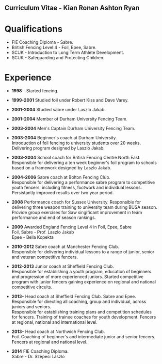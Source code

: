 Curriculum Vitae - Kian Ronan Ashton Ryan
-----------------------------------------

Qualifications
==============

* FIE Coaching Diploma - Sabre.
* British Fencing Level 4 - Foil, Epee, Sabre.  
* SCUK - Introduction to Long Term Athlete Development.  
* SCUK - Safeguarding and Protecting Children.

Experience
==========

* __1998__ - Started fencing.
* __1999-2001__ Studied foil under Robert Kiss and Dave Varey.
* __2001-2004__ Studied sabre under Laszlo Jakab.
* __2001-2004__ Member of Durham University Fencing Team.
* __2003-2004__ Men's Captain Durham University Fencing Team.

* __2003-2004__ Beginner's coach at Durham University.  
    Introduction of foil fencing to university students over 20 weeks.  
    Delivering program designed by Laszlo Jakab.

* __2003-2004__ School coach for British Fencing Centre North East.  
    Responsible for delivering a ten week beginner's foil program to schools 
    based on a framework designed by Laszlo Jakab.  

* __2004-2006__ Sabre coach at Bolton Fencing Club.  
    Responsible for delivering a performance sabre program to competitive youth 
    fencers, including fitness, footwork and individual lessons.  Persistantly 
    improved results over two year period.

* __2008__ Performance coach for Sussex University.
    Responsible for delivering three weapon training to university team during 
    BUSA season.  Provide group exercises for 
    Saw singificant improvement in team performance and end of season rankings.

* __2009__ Awarded England Fencing Level 4 in Foil, Epee, Sabre  
    Foil, Sabre - Prof. Laszlo Jakab  
    Epee - Bella Kopekta

* __2010-2012__ Sabre coach at Manchester Fencing Club.  
    Responsible for delivering individual lessons to a range of junior, 
    senior and veteran competitive fencers.

* __2012-2013__ Junior coach at Sheffield Fencing Club.  
    Responsible for establishing a youth program, education of beginners and 
    progression of more experienced juniors.  Started competitive program with 
    junior fencers gaining experience on regional and national competitive 
    circuits.

* __2013-__ Head coach at Sheffield Fencing Club.
    Sabre and Epee.  
    Responsible for directing all coaching, group and individual, across 
    juniors and seniors.  
    Responsible for establishing training plans and competition schedules for 
    fencers.
    Training of trainee coaches for youth development.
    Fencers at regional, national and international level.

* __2013-__ Head coach at Northwich Fencing Club.  
    Foil.
    Coaching of beginner's and intermediate junior and senior fencers.
    Fencers at regional and national level.

* __2014__ FIE Coaching Diploma.  
    Sabre - Dr. Szepesi László
